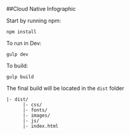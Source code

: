 
##Cloud Native Infographic

Start by running npm:


```
npm install
```

To run in Dev:
```
gulp dev
```


To build:
```
gulp build
```


The final build will be located in the `dist` folder

```
|- dist/
      |- css/
      |- fonts/
      |- images/ 
      |- js/
      |- index.html
  
```

